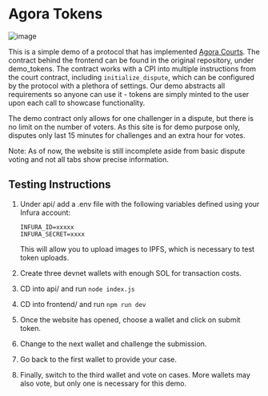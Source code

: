 # Agora Tokens
![image](https://user-images.githubusercontent.com/54857388/226242118-99630809-a1a4-4d5f-bd89-c0b0ead82179.png)

This is a simple demo of a protocol that has implemented [Agora Courts](https://github.com/IlliniBlockchain/agora-courts). The contract behind the frontend can be found in the original repository, under demo_tokens. 
The contract works with a CPI into multiple instructions from the court contract, including `initialize_dispute`, which can be configured by the protocol with a plethora of settings. 
Our demo abstracts all requirements so anyone can use it - tokens are simply minted to the user upon each call to showcase functionality.

The demo contract only allows for one challenger in a dispute, but there is no limit on the number of voters. As this site is for demo purpose only,
disputes only last 15 minutes for challenges and an extra hour for votes.

Note: As of now, the website is still incomplete aside from basic dispute voting and not all tabs show precise information.
## Testing Instructions
1) Under api/ add a .env file with the following variables defined using your Infura account:

    ```
    INFURA_ID=xxxxx
    INFURA_SECRET=xxxx
    ```
    This will allow you to upload images to IPFS, which is necessary to test token uploads.
2) Create three devnet wallets with enough SOL for transaction costs.
3) CD into api/ and run `node index.js`
4) CD into frontend/ and run `npm run dev`
5) Once the website has opened, choose a wallet and click on submit token.
6) Change to the next wallet and challenge the submission.
7) Go back to the first wallet to provide your case.
8) Finally, switch to the third wallet and vote on cases. More wallets may also vote, but only one is necessary for this demo.
